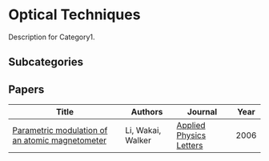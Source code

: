 # Optical Techniques

Description for Category1.

## Subcategories

## Papers

<!-- PAPERS_TABLE_START -->
| Title | Authors | Journal | Year |
|-------|---------|---------|------|
| [Parametric modulation of an atomic magnetometer](Parametric%20modulation%20of%20an%20atomic%20magnetometer.pdf) | Li, Wakai, Walker | [Applied Physics Letters](http://dx.doi.org/10.1063/1.2357553) | 2006 |

<!-- PAPERS_TABLE_END -->
